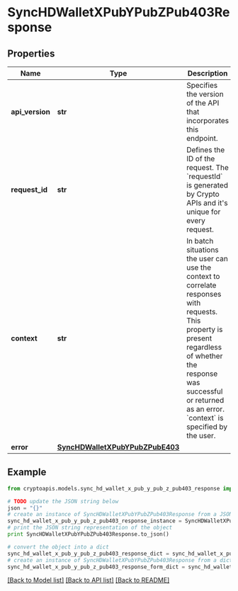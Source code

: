 # SyncHDWalletXPubYPubZPub403Response


## Properties
Name | Type | Description | Notes
------------ | ------------- | ------------- | -------------
**api_version** | **str** | Specifies the version of the API that incorporates this endpoint. | 
**request_id** | **str** | Defines the ID of the request. The &#x60;requestId&#x60; is generated by Crypto APIs and it&#39;s unique for every request. | 
**context** | **str** | In batch situations the user can use the context to correlate responses with requests. This property is present regardless of whether the response was successful or returned as an error. &#x60;context&#x60; is specified by the user. | [optional] 
**error** | [**SyncHDWalletXPubYPubZPubE403**](SyncHDWalletXPubYPubZPubE403.md) |  | 

## Example

```python
from cryptoapis.models.sync_hd_wallet_x_pub_y_pub_z_pub403_response import SyncHDWalletXPubYPubZPub403Response

# TODO update the JSON string below
json = "{}"
# create an instance of SyncHDWalletXPubYPubZPub403Response from a JSON string
sync_hd_wallet_x_pub_y_pub_z_pub403_response_instance = SyncHDWalletXPubYPubZPub403Response.from_json(json)
# print the JSON string representation of the object
print SyncHDWalletXPubYPubZPub403Response.to_json()

# convert the object into a dict
sync_hd_wallet_x_pub_y_pub_z_pub403_response_dict = sync_hd_wallet_x_pub_y_pub_z_pub403_response_instance.to_dict()
# create an instance of SyncHDWalletXPubYPubZPub403Response from a dict
sync_hd_wallet_x_pub_y_pub_z_pub403_response_form_dict = sync_hd_wallet_x_pub_y_pub_z_pub403_response.from_dict(sync_hd_wallet_x_pub_y_pub_z_pub403_response_dict)
```
[[Back to Model list]](../README.md#documentation-for-models) [[Back to API list]](../README.md#documentation-for-api-endpoints) [[Back to README]](../README.md)


